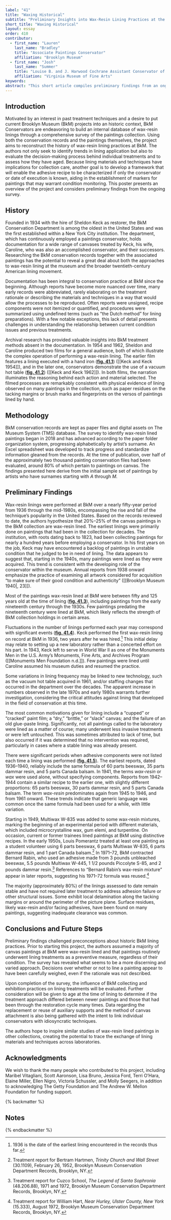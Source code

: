 ```yaml
---
label: "41"
title: "Waxing Historical"
subtitle: "Preliminary Insights into Wax-Resin Lining Practices at the Brooklyn Museum"
short_title: "Waxing Historical"
layout: essay
order: 410
contributor:
  - first_name: "Lauren"
    last_name: "Bradley"
    title: "Associate Paintings Conservator"
    affiliation: "Brooklyn Museum"
  - first_name: "Josh"
    last_name: "Summer"
    title: "Louise B. and J. Harwood Cochrane Assistant Conservator of Paintings"
    affiliation: "Virginia Museum of Fine Arts"
keywords:
abstract: "This short article compiles preliminary findings from an ongoing survey of wax-resin lining treatments performed at Brooklyn Museum (BkM) from 1936 through 1985. BkM’s Conservation Department was established in 1934 with the hire of Sheldon Keck and is among the oldest in the United States. BkM holds both the paintings and the associated conservation records for a wide range of canvases treated by Keck, his wife Caroline, and their protégés; researching this collection has the potential to reveal much about the broader twentieth-century American lining movement. It is estimated that 20%–25% of the canvas paintings in BkM’s collection have been wax-resin lined. Lining trends identified within the collection, reasons for lining, and adhesive recipes used at BkM are discussed. Initial survey results challenged some of the authors' preconceptions about historic lining practices at the museum. At the time of publication, nearly half of the conservation files had been evaluated."
---
```


## Introduction

Motivated by an interest in past treatment techniques and a desire to put current Brooklyn Museum (BkM) projects into an historic context, BkM Conservators are endeavoring to build an internal database of wax-resin linings through a comprehensive survey of the paintings collection. Using both the conservation records and the paintings themselves, the project aims to reconstruct the history of wax-resin lining practices at BkM. The authors not only seek to identify trends in lining application but also to evaluate the decision-making process behind individual treatments and to assess how they have aged. Because lining materials and techniques have implications for collection care, another goal is to develop a framework that will enable the adhesive recipe to be characterized if only the conservator or date of execution is known, aiding in the establishment of markers for paintings that may warrant condition monitoring. This poster presents an overview of the project and considers preliminary findings from the ongoing survey.

## History

Founded in 1934 with the hire of Sheldon Keck as restorer, the BkM Conservation Department is among the oldest in the United States and was the first established within a New York City institution. The department, which has continuously employed a paintings conservator, holds documentation for a wide range of canvases treated by Keck, his wife, Caroline, who was also an accomplished conservator, and their successors. Researching the BkM conservation records together with the associated paintings has the potential to reveal a great deal about both the approaches to wax-resin lining at the museum and the broader twentieth-century American lining movement.

Documentation has been integral to conservation practice at BkM since the beginning. Although reports have become more nuanced over time, many early records were abbreviated, rarely elaborating on the treatment rationale or describing the materials and techniques in a way that would allow the processes to be reproduced. Often reports were unsigned, recipe components were not itemized or quantified, and procedures were summarized using undefined terms (such as “the Dutch method” for lining preparations). With a few notable exceptions, this lack of detail presents challenges in understanding the relationship between current condition issues and previous treatments.

Archival research has provided valuable insights into BkM treatment methods absent in the documentation. In 1954 and 1962, Sheldon and Caroline produced two films for a general audience, both of which illustrate the complex operation of performing a wax-resin lining. The earlier film features a lining executed with a hand iron ([**fig. 41.1**](fig-41-1)) ([[Keck and Keck 1954]]), and in the later one, conservators demonstrate the use of a vacuum hot table ([**fig. 41.2**](fig-41-2)) ([[Keck and Keck 1962]]). In both films, the narration illuminates the reasoning behind each action and material selected. The filmed processes are remarkably consistent with physical evidence of lining observed on many paintings in the collection, such as paper residues on the tacking margins or brush marks and fingerprints on the versos of paintings lined by hand.

## Methodology

BkM conservation records are kept as paper files and digital assets on The Museum System (TMS) database. The survey to identify wax-resin lined paintings began in 2018 and has advanced according to the paper folder organization system, progressing alphabetically by artist’s surname. An Excel spreadsheet was developed to track progress and standardize information gleaned from the records. At the time of publication, over half of the approximately two thousand painting conservation files had been evaluated, around 80% of which pertain to paintings on canvas. The findings presented here derive from the initial sample set of paintings by artists who have surnames starting with *A* through *M.*

## Preliminary Findings

Wax-resin linings were performed at BkM over a nearly fifty-year period from 1936 through the mid-1980s, encompassing the rise and fall of the technique’s popularity in the United States. Based on the records reviewed to date, the authors hypothesize that 20%–25% of the canvas paintings in the BkM collection are wax-resin lined. The earliest linings were primarily done on paintings that had been in the collection for decades. The institution, with roots dating back to 1823, had been collecting paintings for nearly a hundred years before employing a conservator. In his first years on the job, Keck may have encountered a backlog of paintings in unstable condition that he judged to be in need of lining. The data appears to suggest that, starting in the 1940s, many paintings were lined as they were acquired. This trend is consistent with the developing role of the conservator within the museum. Annual reports from 1938 onward emphasize the practice of examining all artwork considered for acquisition “to make sure of their good condition and authenticity” ([[Brooklyn Museum 1940\|, 23]]).

Most of the paintings wax-resin lined at BkM were between fifty and 125 years old at the time of lining ([**fig. 41.3**](fig-41-3)), including paintings from the early nineteenth century through the 1930s. Few paintings predating the nineteenth century were lined at BkM, which likely reflects the strength of BkM collection holdings in certain areas.

Fluctuations in the number of linings performed each year may correspond with significant events ([**fig. 41.4**](fig-41-4)). Keck performed the first wax-resin lining on record at BkM in 1936, two years after he was hired.[^1] This initial delay may relate to setting up a new laboratory rather than a concerted effort on his part. In 1943, Keck left to serve in World War II as one of the Monuments Men in the U.S. Army’s Monuments, Fine Arts, and Archives Program ([[Monuments Men Foundation n.d.]]). Few paintings were lined until Caroline assumed his museum duties and resumed the practice.

Some variations in lining frequency may be linked to new technology, such as the vacuum hot table acquired in 1961, and/or staffing changes that occurred in the department over the decades. The apparent increase in numbers observed in the late 1970s and early 1980s warrants further investigation, considering the critical attitudes against lining that developed in the field of conservation at this time.

The most common motivations given for lining include a “cupped” or “cracked” paint film; a “dry,” “brittle,” or “slack” canvas; and the failure of an old glue-paste lining. Significantly, not all paintings called to the laboratory were lined as a matter of course; many underwent less invasive treatments or were left untouched. This was sometimes attributed to lack of time, but also occurred if it was determined that no intervention was required, particularly in cases where a stable lining was already present.

There were significant periods when adhesive components were not listed each time a lining was performed ([**fig. 41.5**](fig-41-5)). The earliest reports, dated 1936–1940, reliably include the same formula of 60 parts beeswax, 35 parts dammar resin, and 5 parts Canada balsam. In 1941, the terms *wax-resin* or *wax* were used alone, without specifying components. Reports from 1942–1944 contain a similar recipe to the earlier one, with slightly different proportions: 65 parts beeswax, 30 parts dammar resin, and 5 parts Canada balsam. The term *wax-resin* predominates again from 1945 to 1946, and from 1961 onward. These trends indicate that generic language was common once the same formula had been used for a while, with little variation.

Starting in 1949, Multiwax W-835 was added to some wax-resin mixtures, marking the beginning of an experimental period with different materials, which included microcrystalline wax, gum elemi, and turpentine. On occasion, current or former trainees lined paintings at BkM using distinctive recipes. In the early 1950s, Louis Pomerantz treated at least one painting as a student volunteer using 6 parts beeswax, 6 parts Multiwax W-835, 6 parts dammar resin, and 1 part Canada balsam.[^2] In 1971–72, BkM contracted Bernard Rabin, who used an adhesive made from 3 pounds unbleached beeswax, 5.5 pounds Multiwax W-445, 1 1/2 pounds Piccolyte S-85, and 2 pounds dammar resin.[^3] References to “Bernard Rabin’s wax-resin mixture” appear in later reports, suggesting his 1971–72 formula was reused.[^4]

The majority (approximately 80%) of the linings assessed to date remain stable and have not required later treatment to address adhesion failure or other structural issues. Some exhibit local delamination along the tacking margins or around the perimeter of the picture plane. Surface residues, likely wax-resin and/or facing adhesives, have been found on many paintings, suggesting inadequate clearance was common.

## Conclusions and Future Steps

Preliminary findings challenged preconceptions about historic BkM lining practices. Prior to starting this project, the authors assumed a majority of canvas paintings at BkM were wax-resin lined and that paintings routinely underwent lining treatments as a preventive measure, regardless of their condition. The survey has revealed what seems to be a more discerning and varied approach. Decisions over whether or not to line a painting appear to have been carefully weighed, even if the rationale was not described.

Upon completion of the survey, the influence of BkM collecting and exhibition practices on lining treatments will be evaluated. Further consideration will be given to age at the time of lining to determine if the treatment approach differed between newer paintings and those that had been through the restoration cycle many times. Data regarding the replacement or reuse of auxiliary supports and the method of canvas attachment is also being gathered with the intent to link individual conservators with idiosyncratic techniques.

The authors hope to inspire similar studies of wax-resin lined paintings in other collections, creating the potential to trace the exchange of lining materials and techniques across laboratories.

## Acknowledgments

We wish to thank the many people who contributed to this project, including Maribel Vitagliani, Scott Aaronson, Lisa Bruno, Jessica Ford, Terri O’Hara, Elaine Miller, Ellen Nigro, Victoria Schussler, and Molly Seegers, in addition to acknowledging The Getty Foundation and The Andrew W. Mellon Foundation for funding support.

{% backmatter %}

## Notes

{% endbackmatter %}

[^1]: 1936 is the date of the earliest lining encountered in the records thus far.

[^2]: Treatment report for Bertram Hartmen, *Trinity Church and Wall Street* (30.1109), February 26, 1952, Brooklyn Museum Conservation Department Records, Brooklyn, NY.

[^3]: Treatment report for Cuzco School, *The Legend of Santa Sophronia* (48.206.88), 1971 and 1972, Brooklyn Museum Conservation Department Records, Brooklyn, NY.

[^4]: Treatment report for William Hart, *Near Hurley, Ulster County, New York* (15.333), August 1972, Brooklyn Museum Conservation Department Records, Brooklyn, NY.
